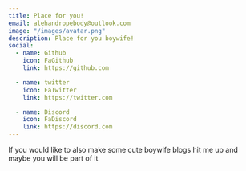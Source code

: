 ```yaml
---
title: Place for you!
email: alehandropebody@outlook.com
image: "/images/avatar.png"
description: Place for you boywife!
social:
  - name: Github
    icon: FaGithub
    link: https://github.com

  - name: twitter
    icon: FaTwitter
    link: https://twitter.com

  - name: Discord
    icon: FaDiscord
    link: https://discord.com
---
```


If you would like to also make some cute boywife blogs hit me up and maybe you will be part of it
